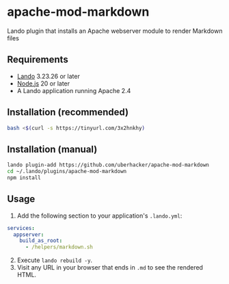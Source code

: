 # apache-mod-markdown
Lando plugin that installs an Apache webserver module to render Markdown files

## Requirements
- [Lando](https://docs.lando.dev/getting-started/) 3.23.26 or later
- [Node.js](https://nodejs.org/en/download/) 20 or later
- A Lando application running Apache 2.4

## Installation (recommended)
```bash
bash <$(curl -s https://tinyurl.com/3x2hnkhy)
```

## Installation (manual)
```bash
lando plugin-add https://github.com/uberhacker/apache-mod-markdown
cd ~/.lando/plugins/apache-mod-markdown
npm install
```

## Usage
1. Add the following section to your application's `.lando.yml`:
```yaml
services:
  appserver:
    build_as_root:
      - /helpers/markdown.sh
```
2. Execute `lando rebuild -y`.
3. Visit any URL in your browser that ends in `.md` to see the rendered HTML.
